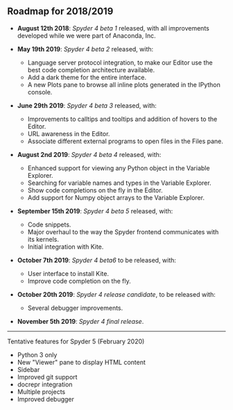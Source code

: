 ## Roadmap for 2018/2019

* **August 12th 2018**: *Spyder 4 beta 1* released, with all improvements developed while we were part of Anaconda, Inc.

* **May 19th 2019**: *Spyder 4 beta 2* released, with:
    - Language server protocol integration, to make our Editor use the best code completion architecture available.
    - Add a dark theme for the entire interface.
    - A new Plots pane to browse all inline plots generated in the IPython console.

* **June 29th 2019**: *Spyder 4 beta 3* released, with:
    - Improvements to calltips and tooltips and addition of hovers to the Editor.
    - URL awareness in the Editor.
    - Associate different external programs to open files in the Files pane.

* **August 2nd 2019**: *Spyder 4 beta 4* released, with:
    - Enhanced support for viewing any Python object in the Variable Explorer.
    - Searching for variable names and types in the Variable Explorer.
    - Show code completions on the fly in the Editor.
    - Add support for Numpy object arrays to the Variable Explorer.

* **September 15th 2019**: *Spyder 4 beta 5* released, with:
    - Code snippets.
    - Major overhaul to the way the Spyder frontend communicates with its kernels.
    - Initial integration with Kite.

* **October 7th 2019**: *Spyder 4 beta6* to be released, with:
    - User interface to install Kite.
    - Improve code completion on the fly.

* **October 20th 2019**: *Spyder 4 release candidate*, to be released with:
    - Several debugger improvements.

* **November 5th 2019**: *Spyder 4 final release*.

----

Tentative features for Spyder 5 (February 2020)

* Python 3 only
* New "Viewer" pane to display HTML content
* Sidebar
* Improved git support
* docrepr integration
* Multiple projects
* Improved debugger
